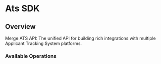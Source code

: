 # Ats SDK

## Overview

Merge ATS API: The unified API for building rich integrations with multiple Applicant Tracking System platforms.

### Available Operations


